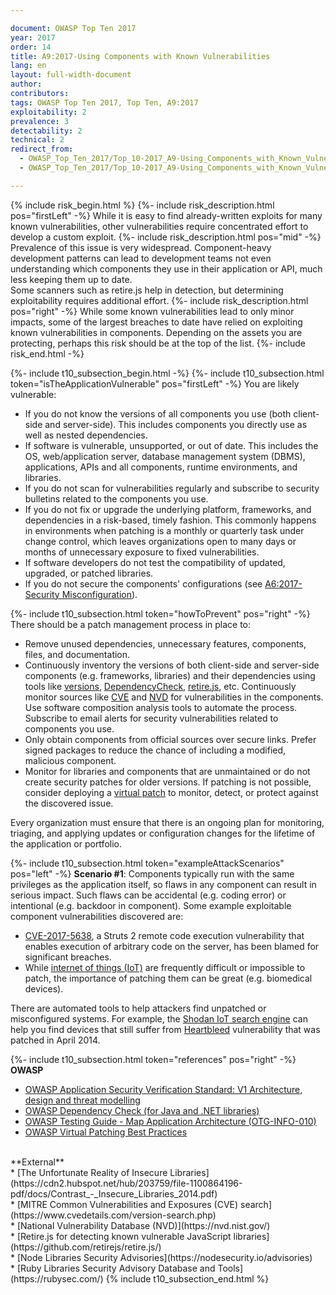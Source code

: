 ```yaml
---

document: OWASP Top Ten 2017
year: 2017
order: 14
title: A9:2017-Using Components with Known Vulnerabilities
lang: en
layout: full-width-document
author:
contributors:
tags: OWASP Top Ten 2017, Top Ten, A9:2017
exploitability: 2
prevalence: 3
detectability: 2
technical: 2
redirect_from:
  - OWASP_Top_Ten_2017/Top_10-2017_A9-Using_Components_with_Known_Vulnerabilities.html
  - OWASP_Top_Ten_2017/Top_10-2017_A9-Using_Components_with_Known_Vulnerabilities

---
```


{% include risk_begin.html %}
{%- include risk_description.html pos="firstLeft" -%}
While it is easy to find already-written exploits for many known vulnerabilities, other vulnerabilities require concentrated effort to develop a custom exploit.
{%- include risk_description.html pos="mid" -%}
Prevalence of this issue is very widespread. Component-heavy development patterns can lead to development teams not even understanding which components they use in their application or API, much less keeping them up to date.<br>
Some scanners such as retire.js help in detection, but determining exploitability requires additional effort.
{%- include risk_description.html pos="right" -%}
While some known vulnerabilities lead to only minor impacts, some of the largest breaches to date have relied on exploiting known vulnerabilities in components. Depending on the assets you are protecting, perhaps this risk should be at the top of the list.
{%- include risk_end.html -%}

{%- include t10_subsection_begin.html -%}
{%- include t10_subsection.html token="isTheApplicationVulnerable" pos="firstLeft" -%}
You are likely vulnerable:<br>
* If you do not know the versions of all components you use (both client-side and server-side). This includes components you directly use as well as nested dependencies.<br>
* If software is vulnerable, unsupported, or out of date. This includes the OS, web/application server, database management system (DBMS), applications, APIs and all components, runtime environments, and libraries.<br>
* If you do not scan for vulnerabilities regularly and subscribe to security bulletins related to the components you use.<br>
* If you do not fix or upgrade the underlying platform, frameworks, and dependencies in a risk-based, timely fashion. This commonly happens in environments when patching is a monthly or quarterly task under change control, which leaves organizations open to many days or months of unnecessary exposure to fixed vulnerabilities.<br>
* If software developers do not test the compatibility of updated, upgraded, or patched libraries.<br>
* If you do not secure the components' configurations (see  [A6:2017-Security Misconfiguration](Top_10-2017_A6-Security_Misconfiguration)).

{%- include t10_subsection.html token="howToPrevent" pos="right" -%}
There should be a patch management process in place to:<br>
* Remove unused dependencies, unnecessary features, components, files, and documentation.<br>
* Continuously inventory the versions of both client-side and server-side components (e.g. frameworks, libraries) and their dependencies using tools like [versions](http://www.mojohaus.org/versions-maven-plugin/), [DependencyCheck](/www-project-dependency-check), [retire.js](https://github.com/retirejs/retire.js/), etc. Continuously monitor sources like [CVE](https://cve.mitre.org/) and [NVD](https://nvd.nist.gov/) for vulnerabilities in the components. Use software composition analysis tools to automate the process. Subscribe to email alerts for security vulnerabilities related to components you use.<br>
* Only obtain components from official sources over secure links. Prefer signed packages to reduce the chance of including a modified, malicious component.<br>
* Monitor for libraries and components that are unmaintained or do not create security patches for older versions. If patching is not possible, consider deploying a [virtual patch](/www-community/Virtual_Patching_Best_Practices) to monitor, detect, or protect against the discovered issue.<br>

Every organization must ensure that there is an ongoing plan for monitoring, triaging, and applying updates or configuration changes for the lifetime of the application or portfolio.

{%- include t10_subsection.html token="exampleAttackScenarios" pos="left" -%}
**Scenario #1**: Components typically run with the same privileges as the application itself, so flaws in any component can result in serious impact. Such flaws can be accidental (e.g. coding error) or intentional (e.g. backdoor in component). Some example exploitable component vulnerabilities discovered are:<br>
* [CVE-2017-5638](https://cve.mitre.org/cgi-bin/cvename.cgi?name=CVE-2017-5638), a Struts 2 remote code execution vulnerability that enables execution of arbitrary code on the server, has been blamed for significant breaches.<br>
* While [internet of things (IoT)](https://en.wikipedia.org/wiki/Internet_of_things) are frequently difficult or impossible to patch, the importance of patching them can be great (e.g. biomedical devices).<br>

There are automated tools to help attackers find unpatched or misconfigured systems. For example, the [Shodan IoT search engine](https://www.shodan.io/report/89bnfUyJ) can help you find devices that still suffer from [Heartbleed](https://en.wikipedia.org/wiki/Heartbleed) vulnerability that was patched in April 2014.

{%- include t10_subsection.html token="references" pos="right" -%}
**OWASP**<br>
* [OWASP Application Security Verification Standard: V1 Architecture, design and threat modelling](/www-project-application-security-verification-standard)<br>
* [OWASP Dependency Check (for Java and .NET libraries)](/www-project-dependency-check)<br>
* [OWASP Testing Guide - Map Application Architecture (OTG-INFO-010)](/www-project-web-security-testing-guide/latest/4-Web_Application_Security_Testing/01-Information_Gathering/10-Map_Application_Architecture)<br>
* [OWASP Virtual Patching Best Practices](/www-community/Virtual_Patching_Best_Practices)<br>
<br>
**External**<br>
* [The Unfortunate Reality of Insecure Libraries](https://cdn2.hubspot.net/hub/203759/file-1100864196-pdf/docs/Contrast_-_Insecure_Libraries_2014.pdf)<br>
* [MITRE Common Vulnerabilities and Exposures (CVE) search](https://www.cvedetails.com/version-search.php)<br>
* [National Vulnerability Database (NVD)](https://nvd.nist.gov/)<br>
* [Retire.js for detecting known vulnerable JavaScript libraries](https://github.com/retirejs/retire.js/)<br>
* [Node Libraries Security Advisories](https://nodesecurity.io/advisories)<br>
* [Ruby Libraries Security Advisory Database and Tools](https://rubysec.com/)
{% include t10_subsection_end.html %}
